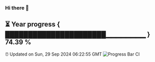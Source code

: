 ### Hi there 👋
⏳ Year progress { ██████████████████████▁▁▁▁▁▁▁▁ } 74.39 %
---
⏰ Updated on Sun, 29 Sep 2024 06:22:55 GMT
![Progress Bar CI](https://github.com/liununu/liununu/workflows/Progress%20Bar%20CI/badge.svg)
